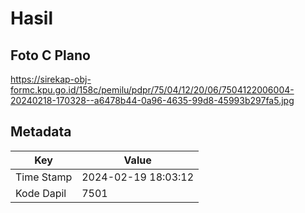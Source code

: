 # Hasil

## Foto C Plano

https://sirekap-obj-formc.kpu.go.id/158c/pemilu/pdpr/75/04/12/20/06/7504122006004-20240218-170328--a6478b44-0a96-4635-99d8-45993b297fa5.jpg


## Metadata

| Key        | Value               |
| ---------- | ------------------- |
| Time Stamp | 2024-02-19 18:03:12 |
| Kode Dapil | 7501                |



